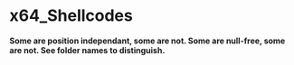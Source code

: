 # x64_Shellcodes 
**Some are position independant, some are not. Some are null-free, some are not. See folder names to distinguish.**
